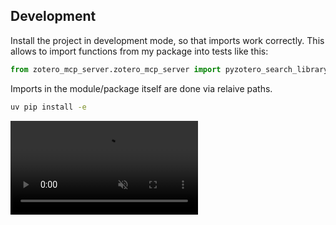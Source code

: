 ## Development

Install the project in development mode, so that imports work correctly.
This allows to import functions from my package into tests like this:
```python
from zotero_mcp_server.zotero_mcp_server import pyzotero_search_library
```
Imports in the module/package itself are done via relaive paths.

```bash
uv pip install -e
```

<video src="https://github.com/TomasSchweizer/Zotero-MCP-Server/assets/ZoteroMCPServer_example-datalakes.mp4" controls="controls" muted="muted" playsinline="playsinline">
</video>

